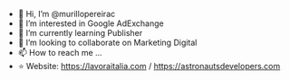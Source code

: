 - 👋 Hi, I’m @murillopereirac
- 👀 I’m interested in Google AdExchange
- 🌱 I’m currently learning Publisher
- 💞️ I’m looking to collaborate on Marketing Digital
- 📫 How to reach me ...
- ⭐ Website: https://lavoraitalia.com / https://astronautsdevelopers.com
<!---
murillopereirac/murillopereirac is a ✨ special ✨ repository because its `README.md` (this file) appears on your GitHub profile.
You can click the Preview link to take a look at your changes.
--->
